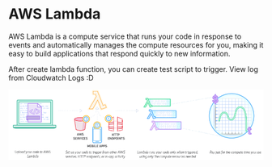 # AWS Lambda

AWS Lambda is a compute service that runs your code in response to events and automatically manages the compute resources for you, making it easy to build applications that respond quickly to new information.

After create lambda function, you can create test script to trigger. View log
from Cloudwatch Logs :D

![](./Lambda_HowItWorks.png)
